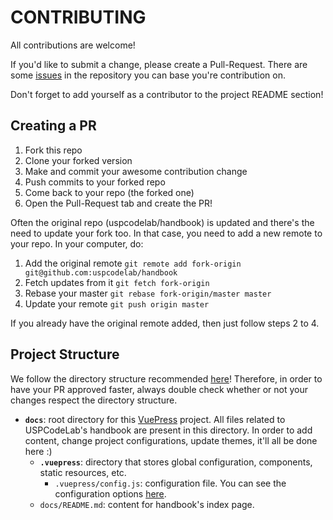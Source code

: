 # CONTRIBUTING

All contributions are welcome!

If you'd like to submit a change, please create a Pull-Request.
There are some [issues][1] in the repository you can base you're contribution on.

Don't forget to add yourself as a contributor to the project README section!

## Creating a PR

1. Fork this repo
2. Clone your forked version
3. Make and commit your awesome contribution change
4. Push commits to your forked repo
5. Come back to your repo (the forked one)
6. Open the Pull-Request tab and create the PR!

Often the original repo (uspcodelab/handbook) is updated and there's the need to update your fork too. In that case, you need to add a new remote to your repo. In your computer, do:

1. Add the original remote `git remote add fork-origin git@github.com:uspcodelab/handbook`
2. Fetch updates from it `git fetch fork-origin`
3. Rebase your master `git rebase fork-origin/master master`
4. Update your remote `git push origin master`

If you already have the original remote added, then just follow steps 2 to 4.

## Project Structure

We follow the directory structure recommended [here][2]! Therefore, in order to have your PR approved faster, always double check whether or not your changes respect the directory structure.

- **`docs`**: root directory for this [VuePress][3] project. All files related to USPCodeLab's handbook are present in this directory. In order to add content, change project configurations, update themes, it'll all be done here :)
  - **`.vuepress`**: directory that stores global configuration, components, static resources, etc.
    - `.vuepress/config.js`: configuration file. You can see the configuration options [here][4].
  - `docs/README.md`: content for handbook's index page.

[1]: https://github.com/uspcodelab/handbook/issues
[2]: https://vuepress.vuejs.org/guide/directory-structure.html
[3]: https://vuepress.vuejs.org
[4]: https://vuepress.vuejs.org/config/#basic-config
